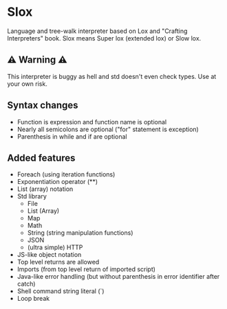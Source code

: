 # Slox
Language and tree-walk interpreter based on Lox and "Crafting Interpreters" book.
Slox means Super lox (extended lox) or Slow lox.

## ⚠ Warning ⚠
This interpreter is buggy as hell and std doesn't even check types. Use at your own risk.

## Syntax changes
- Function is expression and function name is optional
- Nearly all semicolons are optional ("for" statement is exception)
- Parenthesis in while and if are optional

## Added features
- Foreach (using iteration functions)
- Exponentiation operator (**)
- List (array) notation
- Std library
    - File
    - List (Array)
    - Map
    - Math
    - String (string manipulation functions)
    - JSON
    - (ultra simple) HTTP
- JS-like object notation
- Top level returns are allowed
- Imports (from top level return of imported script)
- Java-like error handling (but without parenthesis in error identifier after catch)
- Shell command string literal (`)
- Loop break